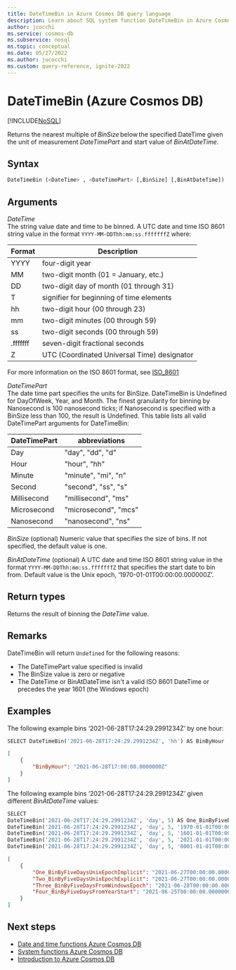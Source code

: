 ```yaml
--- 
title: DateTimeBin in Azure Cosmos DB query language 
description: Learn about SQL system function DateTimeBin in Azure Cosmos DB. 
author: jcocchi 
ms.service: cosmos-db 
ms.subservice: nosql 
ms.topic: conceptual 
ms.date: 05/27/2022 
ms.author: jucocchi 
ms.custom: query-reference, ignite-2022
--- 
```


# DateTimeBin (Azure Cosmos DB)
 [!INCLUDE[NoSQL](../../includes/appliesto-nosql.md)] 

Returns the nearest multiple of *BinSize* below the specified DateTime given the unit of measurement *DateTimePart* and start value of *BinAtDateTime*. 


## Syntax 

```sql 
DateTimeBin (<DateTime> , <DateTimePart> [,BinSize] [,BinAtDateTime]) 
``` 


## Arguments 

*DateTime*   
    The string value date and time to be binned. A UTC date and time ISO 8601 string value in the format `YYYY-MM-DDThh:mm:ss.fffffffZ` where: 

|Format|Description| 
|-|-| 
|YYYY|four-digit year| 
|MM|two-digit month (01 = January, etc.)| 
|DD|two-digit day of month (01 through 31)| 
|T|signifier for beginning of time elements| 
|hh|two-digit hour (00 through 23)| 
|mm|two-digit minutes (00 through 59)| 
|ss|two-digit seconds (00 through 59)| 
|.fffffff|seven-digit fractional seconds| 
|Z|UTC (Coordinated Universal Time) designator| 

For more information on the ISO 8601 format, see [ISO_8601](https://en.wikipedia.org/wiki/ISO_8601) 

*DateTimePart*   
   The date time part specifies the units for BinSize. DateTimeBin is Undefined for DayOfWeek, Year, and Month. The finest granularity for binning by Nanosecond is 100 nanosecond ticks; if Nanosecond is specified with a BinSize less than 100, the result is Undefined. This table lists all valid DateTimePart arguments for DateTimeBin: 

| DateTimePart | abbreviations        | 
| ------------ | -------------------- |
| Day          | "day", "dd", "d"     | 
| Hour         | "hour", "hh"         | 
| Minute       | "minute", "mi", "n"  | 
| Second       | "second", "ss", "s"  | 
| Millisecond  | "millisecond", "ms"  | 
| Microsecond  | "microsecond", "mcs" | 
| Nanosecond   | "nanosecond", "ns"   | 

*BinSize* (optional) 
   Numeric value that specifies the size of bins. If not specified, the default value is one. 


*BinAtDateTime* (optional) 
   A UTC date and time ISO 8601 string value in the format `YYYY-MM-DDThh:mm:ss.fffffffZ` that specifies the start date to bin from. Default value is the Unix epoch, ‘1970-01-01T00:00:00.000000Z’. 


## Return types 

Returns the result of binning the *DateTime* value.  


## Remarks 

DateTimeBin will return `Undefined` for the following reasons: 
- The DateTimePart value specified is invalid 
- The BinSize value is zero or negative 
- The DateTime or BinAtDateTime isn't a valid ISO 8601 DateTime or precedes the year 1601 (the Windows epoch) 


## Examples 

The following example bins ‘2021-06-28T17:24:29.2991234Z’ by one hour: 

```sql 
SELECT DateTimeBin('2021-06-28T17:24:29.2991234Z', 'hh') AS BinByHour 
``` 

```json 
[ 
    { 
        "BinByHour": "2021-06-28T17:00:00.0000000Z" 
    } 
] 
```   

The following example bins ‘2021-06-28T17:24:29.2991234Z’ given different *BinAtDateTime* values: 

```sql 
SELECT  
DateTimeBin('2021-06-28T17:24:29.2991234Z', 'day', 5) AS One_BinByFiveDaysUnixEpochImplicit, 
DateTimeBin('2021-06-28T17:24:29.2991234Z', 'day', 5, '1970-01-01T00:00:00.0000000Z') AS Two_BinByFiveDaysUnixEpochExplicit, 
DateTimeBin('2021-06-28T17:24:29.2991234Z', 'day', 5, '1601-01-01T00:00:00.0000000Z') AS Three_BinByFiveDaysFromWindowsEpoch, 
DateTimeBin('2021-06-28T17:24:29.2991234Z', 'day', 5, '2021-01-01T00:00:00.0000000Z') AS Four_BinByFiveDaysFromYearStart, 
DateTimeBin('2021-06-28T17:24:29.2991234Z', 'day', 5, '0001-01-01T00:00:00.0000000Z') AS Five_BinByFiveDaysFromUndefinedYear 
``` 

```json 
[ 
    { 
        "One_BinByFiveDaysUnixEpochImplicit": "2021-06-27T00:00:00.0000000Z", 
        "Two_BinByFiveDaysUnixEpochExplicit": "2021-06-27T00:00:00.0000000Z", 
        "Three_BinByFiveDaysFromWindowsEpoch": "2021-06-28T00:00:00.0000000Z", 
        "Four_BinByFiveDaysFromYearStart": "2021-06-25T00:00:00.0000000Z" 
    } 
] 
``` 

## Next steps 

- [Date and time functions Azure Cosmos DB](date-time-functions.md) 
- [System functions Azure Cosmos DB](system-functions.md) 
- [Introduction to Azure Cosmos DB](../../introduction.md) 
